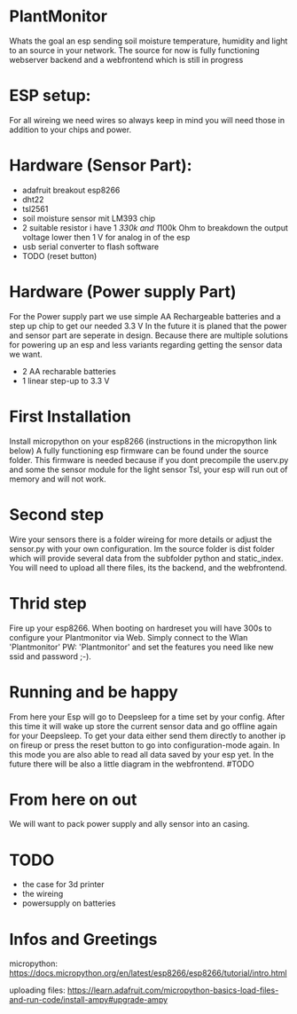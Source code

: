 # PlantMonitor
Whats the goal an esp sending soil moisture temperature, humidity and light to an source in your network.
The source for now is fully functioning webserver backend and a webfrontend which is still in progress

# ESP setup:
For all wireing we need wires so always keep in mind you will need those in addition to your chips and power. 

# Hardware (Sensor Part):
  - adafruit breakout esp8266
  - dht22
  - tsl2561
  - soil moisture sensor mit LM393 chip
  - 2 suitable resistor i have 1 *330k and 1*100k Ohm to breakdown the output voltage lower then 1 V for analog in of the esp 
  - usb serial converter to flash software
  - TODO (reset button)
  
# Hardware (Power supply Part)
For the Power supply part we use simple AA Rechargeable batteries and a step up chip to get our needed 3.3 V
In the future it is planed that the power and sensor part are seperate in design. Because there are multiple solutions for 
powering up an esp and less variants regarding getting the sensor data we want.
  - 2 AA recharable batteries
  - 1 linear step-up to 3.3 V
    

# First Installation
Install micropython on your esp8266 (instructions in the micropython link below)
A fully functioning esp firmware can be found under the source folder.
This firmware is needed because if you dont precompile the userv.py and some the sensor module for the light sensor Tsl,
your esp will run out of memory and will not work.

# Second step 
Wire your sensors there is a folder wireing for more details or adjust the sensor.py with your own configuration.
Im the source folder is dist folder which will provide several data from the subfolder python and static_index.
You will need to upload all there files, its the backend, and the webfrontend.

# Thrid step
Fire up your esp8266. When booting on hardreset you will have 300s to configure your
Plantmonitor via Web. Simply connect to the Wlan 'Plantmonitor' PW: 'Plantmonitor' 
and set the features you need like new ssid and password ;-).

# Running and be happy
From here your Esp will go to Deepsleep for a time set by your config. After this time it will wake up store the current 
sensor data and go offline again for your Deepsleep. To get your data either send them directly to another ip on fireup or
press the reset button to go into configuration-mode again. In this mode you are also able to
read all data saved by your esp yet. In the future there will be also a little diagram in the webfrontend. #TODO

# From here on out
We will want to pack power supply and ally sensor into an casing. 
# TODO
- the case for 3d printer
- the wireing
- powersupply on batteries

# Infos and Greetings
micropython:
https://docs.micropython.org/en/latest/esp8266/esp8266/tutorial/intro.html

uploading files:
https://learn.adafruit.com/micropython-basics-load-files-and-run-code/install-ampy#upgrade-ampy
